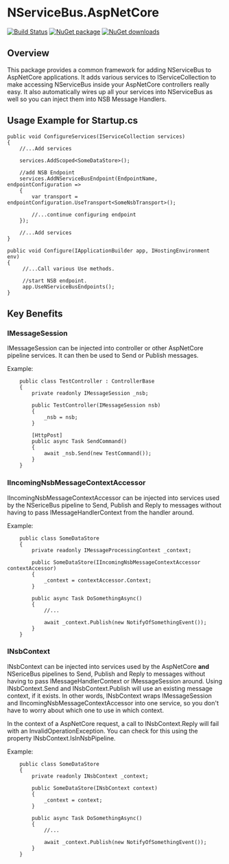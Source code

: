 # NServiceBus.AspNetCore

[![Build Status](https://dev.azure.com/NathanArnott/GitHub/_apis/build/status/NServiceBus.AspNetCore?branchName=master)](https://dev.azure.com/NathanArnott/GitHub/_build/latest?definitionId=1&branchName=master)
[![NuGet package](https://img.shields.io/nuget/v/NServiceBus.AspNetCore.svg)](https://nuget.org/packages/NServiceBus.AspNetCore)
[![NuGet downloads](https://img.shields.io/nuget/dt/NServiceBus.AspNetCore.svg)](https://nuget.org/packages/NServiceBus.AspNetCore)

## Overview

This package provides a common framework for adding NServiceBus to AspNetCore applications. It adds various services to IServiceCollection to make accessing NServiceBus inside your AspNetCore controllers really easy. It also automatically wires up all your services into NServiceBus as well so you can inject them into NSB Message Handlers.

## Usage Example for Startup.cs

```CSharp
public void ConfigureServices(IServiceCollection services)
{
    //...Add services
    
    services.AddScoped<SomeDataStore>();

    //add NSB Endpoint
    services.AddNServiceBusEndpoint(EndpointName, endpointConfiguration =>
    {
        var transport = endpointConfiguration.UseTransport<SomeNsbTransport>();
        
        //...continue configuring endpoint
    });
    
    //...Add services
}

public void Configure(IApplicationBuilder app, IHostingEnvironment env)
{
     //...Call various Use methods.
     
     //start NSB endpoint.
     app.UseNServiceBusEndpoints();
}

```

## Key Benefits

### IMessageSession

IMessageSession can be injected into controller or other AspNetCore pipeline services. It can then be used to Send or Publish messages.

Example:
```CSharp
    public class TestController : ControllerBase
    {
        private readonly IMessageSession _nsb;
    
        public TestController(IMessageSession nsb) 
        { 
            _nsb = nsb;
        }
        
        [HttpPost]
        public async Task SendCommand()
        {
            await _nsb.Send(new TestCommand());
        }
    }
```

### IIncomingNsbMessageContextAccessor

IIncomingNsbMessageContextAccessor can be injected into services used by the NSericeBus pipeline to Send, Publish and Reply to messages without having to pass IMessageHandlerContext from the handler around.

Example:
```CSharp
    public class SomeDataStore
    {
        private readonly IMessageProcessingContext _context;
    
        public SomeDataStore(IIncomingNsbMessageContextAccessor contextAccessor) 
        { 
            _context = contextAccessor.Context;
        }
        
        public async Task DoSomethingAsync()
        {
            //...
            
            await _context.Publish(new NotifyOfSomethingEvent());
        }
    }
```

### INsbContext

INsbContext can be injected into services used by the AspNetCore **and** NSericeBus pipelines to Send, Publish and Reply to messages without having to pass IMessageHandlerContext or IMessageSession around. Using INsbContext.Send and INsbContext.Publish will use an existing message context, if it exists. In other words, INsbContext wraps IMessageSession and IIncomingNsbMessageContextAccessor into one service, so you don't have to worry about which one to use in which context.

In the context of a AspNetCore request, a call to INsbContext.Reply will fail with an InvalidOperationException. You can check for this using the property INsbContext.IsInNsbPipeline.

Example:
```CSharp
    public class SomeDataStore
    {
        private readonly INsbContext _context;
    
        public SomeDataStore(INsbContext context) 
        { 
            _context = context;
        }
        
        public async Task DoSomethingAsync()
        {
            //...
            
            await _context.Publish(new NotifyOfSomethingEvent());
        }
    }
```
